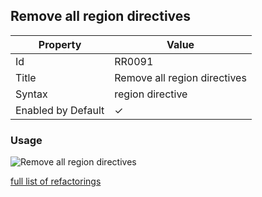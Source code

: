 ## Remove all region directives

| Property | Value |
| -------- | ----- |
| Id | RR0091 |
| Title | Remove all region directives |
| Syntax | region directive |
| Enabled by Default | &#x2713; |

### Usage

![Remove all region directives](../../images/refactorings/RemoveAllRegionDirectives.png)

[full list of refactorings](Refactorings.md)